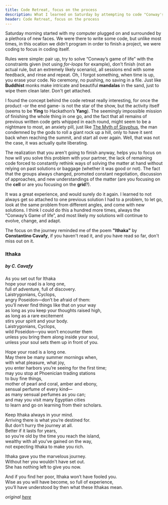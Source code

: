 ```yaml
---
title: Code Retreat, focus on the process
description: What I learned on Saturday by attempting to code "Conway's Game of Life" over and over again.
header: Code Retreat, focus on the process
---
```


Saturday morning started with my computer plugged on and surrounded by a plethora of new faces. We were there to write some code, but unlike most times, in this ocation we didn’t program in order to finish a project, we were coding to focus in coding itself.


Rules were simple: pair up, try to solve “Conway’s game of life” with the constraints given (not using *for-loops* for example), don’t finish (not an actual rule, but an extremely likely scenario), all sessions end with some feedback, and rinse and repeat. Oh, I forgot something, when time is up, you erase your code. No ceremony, no pushing, no saving in a file. Just like **Buddhist** monks make intricate and beautiful **mandalas** in the sand, just to wipe them clean later. Don't get attached.


I found the concept behind the code retreat really interesting, for once the product -or the end game- is not the star of the show, but the activity itself (seems to be **Ying** to Hackathon’s **Yang**). The seemingly impossible mission of finishing the whole thing in one go, and the fact that all remains of previous written code gets whipped in each round, might seem to be a nightmare to most, an anxiety pill, just like [The Myth of Sisyphus](https://en.wikipedia.org/wiki/The_Myth_of_Sisyphus), the man condemned by the gods to roll a giant rock up a hill, only to have it sent back when reaching the summit, and start all over again. Well, that was not the case, it was actually quite liberating.


The realization that you aren't going to finish anyway, helps you to focus on how will you solve this problem with your partner, the lack of remaining code forced to constantly rethink ways of solving the matter at hand without relying on past solutions or baggage (whether it was good or not). The fact that the groups always changed, promoted constant negotiation, discussion of approaches, and new understandings of the matter (are you focusing on the **cell** or are you focusing on the **grid**?).


It was a great experience, and would surely do it again. I learned to not always get so attached to one previous solution I had to a problem, to let go, look at the same problem from different angles, and come with new solutions. I think I could do this a hundred more times, always the “Conway’s Game of life”, and most likely my solutions will continue to evolve, change, and adapt.


The focus on the journey reminded me of the poem **"Ithaka"** by **Constantino Cavafy**, if you haven't read it, and you have read so far, don't miss out on it.

### Ithaka
##### by C. Cavafy

As you set out for Ithaka  
hope your road is a long one,  
full of adventure, full of discovery.  
Laistrygonians, Cyclops,  
angry Poseidon—don’t be afraid of them:  
you’ll never find things like that on your way  
as long as you keep your thoughts raised high,  
as long as a rare excitement  
stirs your spirit and your body.  
Laistrygonians, Cyclops,  
wild Poseidon—you won’t encounter them  
unless you bring them along inside your soul,  
unless your soul sets them up in front of you.  

Hope your road is a long one.  
May there be many summer mornings when,  
with what pleasure, what joy,  
you enter harbors you’re seeing for the first time;  
may you stop at Phoenician trading stations  
to buy fine things,  
mother of pearl and coral, amber and ebony,  
sensual perfume of every kind—  
as many sensual perfumes as you can;  
and may you visit many Egyptian cities  
to learn and go on learning from their scholars.  

Keep Ithaka always in your mind.  
Arriving there is what you’re destined for.  
But don’t hurry the journey at all.  
Better if it lasts for years,  
so you’re old by the time you reach the island,  
wealthy with all you’ve gained on the way,  
not expecting Ithaka to make you rich.  

Ithaka gave you the marvelous journey.  
Without her you wouldn't have set out.  
She has nothing left to give you now.  

And if you find her poor, Ithaka won’t have fooled you.  
Wise as you will have become, so full of experience,  
you’ll have understood by then what these Ithakas mean.  

*original [here](https://www.poetryfoundation.org/poems/51296/ithaka-56d22eef917ec)*